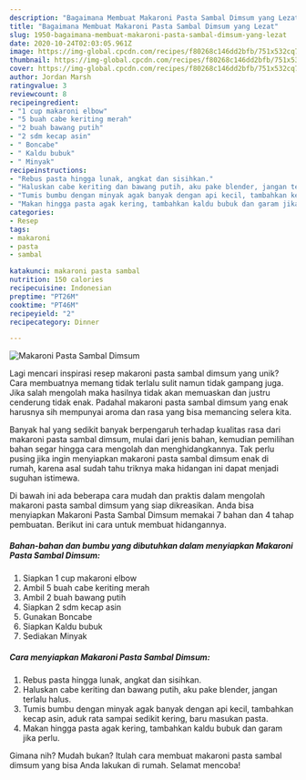 ```yaml
---
description: "Bagaimana Membuat Makaroni Pasta Sambal Dimsum yang Lezat"
title: "Bagaimana Membuat Makaroni Pasta Sambal Dimsum yang Lezat"
slug: 1950-bagaimana-membuat-makaroni-pasta-sambal-dimsum-yang-lezat
date: 2020-10-24T02:03:05.961Z
image: https://img-global.cpcdn.com/recipes/f80268c146dd2bfb/751x532cq70/makaroni-pasta-sambal-dimsum-foto-resep-utama.jpg
thumbnail: https://img-global.cpcdn.com/recipes/f80268c146dd2bfb/751x532cq70/makaroni-pasta-sambal-dimsum-foto-resep-utama.jpg
cover: https://img-global.cpcdn.com/recipes/f80268c146dd2bfb/751x532cq70/makaroni-pasta-sambal-dimsum-foto-resep-utama.jpg
author: Jordan Marsh
ratingvalue: 3
reviewcount: 8
recipeingredient:
- "1 cup makaroni elbow"
- "5 buah cabe keriting merah"
- "2 buah bawang putih"
- "2 sdm kecap asin"
- " Boncabe"
- " Kaldu bubuk"
- " Minyak"
recipeinstructions:
- "Rebus pasta hingga lunak, angkat dan sisihkan."
- "Haluskan cabe keriting dan bawang putih, aku pake blender, jangan terlalu halus."
- "Tumis bumbu dengan minyak agak banyak dengan api kecil, tambahkan kecap asin, aduk rata sampai sedikit kering, baru masukan pasta."
- "Makan hingga pasta agak kering, tambahkan kaldu bubuk dan garam jika perlu."
categories:
- Resep
tags:
- makaroni
- pasta
- sambal

katakunci: makaroni pasta sambal 
nutrition: 150 calories
recipecuisine: Indonesian
preptime: "PT26M"
cooktime: "PT46M"
recipeyield: "2"
recipecategory: Dinner

---
```



![Makaroni Pasta Sambal Dimsum](https://img-global.cpcdn.com/recipes/f80268c146dd2bfb/751x532cq70/makaroni-pasta-sambal-dimsum-foto-resep-utama.jpg)

Lagi mencari inspirasi resep makaroni pasta sambal dimsum yang unik? Cara membuatnya memang tidak terlalu sulit namun tidak gampang juga. Jika salah mengolah maka hasilnya tidak akan memuaskan dan justru cenderung tidak enak. Padahal makaroni pasta sambal dimsum yang enak harusnya sih mempunyai aroma dan rasa yang bisa memancing selera kita.



Banyak hal yang sedikit banyak berpengaruh terhadap kualitas rasa dari makaroni pasta sambal dimsum, mulai dari jenis bahan, kemudian pemilihan bahan segar hingga cara mengolah dan menghidangkannya. Tak perlu pusing jika ingin menyiapkan makaroni pasta sambal dimsum enak di rumah, karena asal sudah tahu triknya maka hidangan ini dapat menjadi suguhan istimewa.


Di bawah ini ada beberapa cara mudah dan praktis dalam mengolah makaroni pasta sambal dimsum yang siap dikreasikan. Anda bisa menyiapkan Makaroni Pasta Sambal Dimsum memakai 7 bahan dan 4 tahap pembuatan. Berikut ini cara untuk membuat hidangannya.

<!--inarticleads1-->

##### Bahan-bahan dan bumbu yang dibutuhkan dalam menyiapkan Makaroni Pasta Sambal Dimsum:

1. Siapkan 1 cup makaroni elbow
1. Ambil 5 buah cabe keriting merah
1. Ambil 2 buah bawang putih
1. Siapkan 2 sdm kecap asin
1. Gunakan  Boncabe
1. Siapkan  Kaldu bubuk
1. Sediakan  Minyak




<!--inarticleads2-->

##### Cara menyiapkan Makaroni Pasta Sambal Dimsum:

1. Rebus pasta hingga lunak, angkat dan sisihkan.
1. Haluskan cabe keriting dan bawang putih, aku pake blender, jangan terlalu halus.
1. Tumis bumbu dengan minyak agak banyak dengan api kecil, tambahkan kecap asin, aduk rata sampai sedikit kering, baru masukan pasta.
1. Makan hingga pasta agak kering, tambahkan kaldu bubuk dan garam jika perlu.




Gimana nih? Mudah bukan? Itulah cara membuat makaroni pasta sambal dimsum yang bisa Anda lakukan di rumah. Selamat mencoba!
